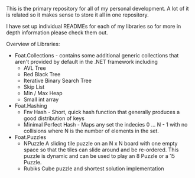 This is the primary repository for all of my personal development. A lot of it is related so it makes sense to store it all in one repository.

I have set up individual READMEs for each of my libraries so for more in depth information please check them out.

Overview of Libraries:

* Foat.Collections - contains some additional generic collections that aren't provided by default in the .NET framework including
	* AVL Tree
	* Red Black Tree
	* Iterative Binary Search Tree
	* Skip List
	* Min / Max Heap
	* Small int array
* Foat.Hashing
	* Fnv Hash - Short, quick hash function that generally produces a good distribution of keys
	* Minimal Perfect Hash - Maps any set the indecies 0 ... N - 1 with no collisions where N is the number of elements in the set. 
* Foat.Puzzles
	* NPuzzle A sliding tile puzzle on an N x N board with one empty space so that the tiles can slide around and be re-ordered. This puzzle is dynamic and can be used to play an 8 Puzzle or a 15 Puzzle.
	* Rubiks Cube puzzle and shortest solution implementation